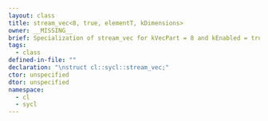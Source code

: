 ```yaml
---
layout: class
title: stream_vec<8, true, elementT, kDimensions>
owner: __MISSING__
brief: Specialization of stream_vec for kVecPart = 8 and kEnabled = true. stream_vec.
tags:
  - class
defined-in-file: ""
declaration: "\nstruct cl::sycl::stream_vec;"
ctor: unspecified
dtor: unspecified
namespace:
  - cl
  - sycl
---
```

